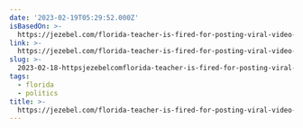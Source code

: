 ```yaml
---
date: '2023-02-19T05:29:52.000Z'
isBasedOn: >-
  https://jezebel.com/florida-teacher-is-fired-for-posting-viral-video-of-emp-1850130894
link: >-
  https://jezebel.com/florida-teacher-is-fired-for-posting-viral-video-of-emp-1850130894
slug: >-
  2023-02-18-httpsjezebelcomflorida-teacher-is-fired-for-posting-viral-video-of-emp-1850130894
tags:
  - florida
  - politics
title: >-
  https://jezebel.com/florida-teacher-is-fired-for-posting-viral-video-of-emp-1850130894
---
```

 

